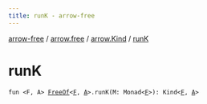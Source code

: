 ```yaml
---
title: runK - arrow-free
---
```


[arrow-free](../../index.html) / [arrow.free](../index.html) / [arrow.Kind](index.html) / [runK](./run-k.html)

# runK

`fun <F, A> `[`FreeOf`](../-free-of.html)`<`[`F`](run-k.html#F)`, `[`A`](run-k.html#A)`>.runK(M: Monad<`[`F`](run-k.html#F)`>): Kind<`[`F`](run-k.html#F)`, `[`A`](run-k.html#A)`>`